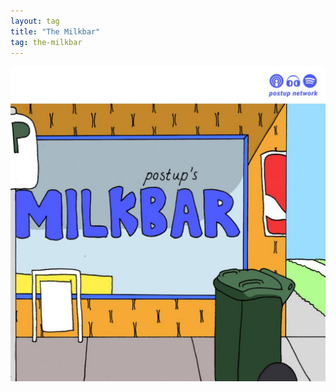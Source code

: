 ```yaml
---
layout: tag
title: "The Milkbar"
tag: the-milkbar
---
```


![Pink Rabbit](/assets/images/the-milkbar.jpg)